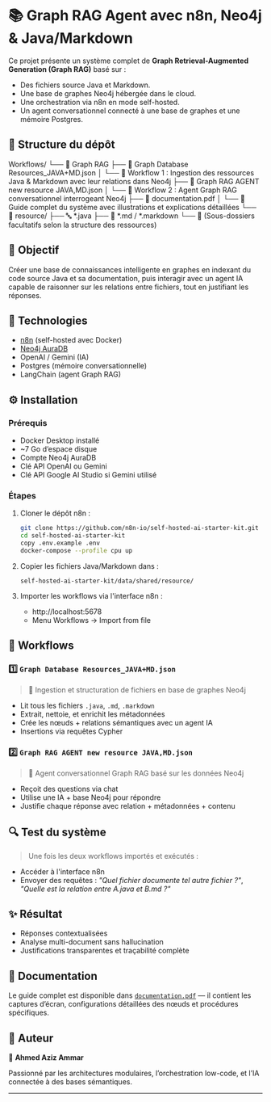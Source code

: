 # 📚 Graph RAG Agent avec n8n, Neo4j & Java/Markdown

Ce projet présente un système complet de **Graph Retrieval-Augmented Generation (Graph RAG)** basé sur :
- Des fichiers source Java et Markdown.
- Une base de graphes Neo4j hébergée dans le cloud.
- Une orchestration via n8n en mode self-hosted.
- Un agent conversationnel connecté à une base de graphes et une mémoire Postgres.

## 📁 Structure du dépôt
Workflows/
└── 📂 Graph RAG
    ├── 📄 Graph Database Resources_JAVA+MD.json
    │   └── 🔧 Workflow 1 : Ingestion des ressources Java & Markdown avec leur relations dans Neo4j
    ├── 📄 Graph RAG AGENT new resource JAVA,MD.json
    │   └── 🤖 Workflow 2 : Agent Graph RAG conversationnel interrogeant Neo4j
    ├── 📄 documentation.pdf
    │   └── 📘 Guide complet du système avec illustrations et explications détaillées
    └── 📂 resource/
        ├── 🔤 *.java
        ├── 📝 *.md / *.markdown
        └── 📂 (Sous-dossiers facultatifs selon la structure des ressources)

## 🚀 Objectif

Créer une base de connaissances intelligente en graphes en indexant du code source Java et sa documentation, puis interagir avec un agent IA capable de raisonner sur les relations entre fichiers, tout en justifiant les réponses.

## 🧰 Technologies

- [n8n](https://n8n.io/) (self-hosted avec Docker)
- [Neo4j AuraDB](https://console.neo4j.io/)
- OpenAI / Gemini (IA)
- Postgres (mémoire conversationnelle)
- LangChain (agent Graph RAG)

## ⚙️ Installation

### Prérequis

- Docker Desktop installé
- ~7 Go d’espace disque
- Compte Neo4j AuraDB
- Clé API OpenAI ou Gemini
- Clé API Google AI Studio si Gemini utilisé

### Étapes

1. Cloner le dépôt n8n :
    ```bash
    git clone https://github.com/n8n-io/self-hosted-ai-starter-kit.git
    cd self-hosted-ai-starter-kit
    copy .env.example .env
    docker-compose --profile cpu up
    ```

2. Copier les fichiers Java/Markdown dans :
    ```
    self-hosted-ai-starter-kit/data/shared/resource/
    ```

3. Importer les workflows via l'interface n8n :
    - http://localhost:5678
    - Menu Workflows → Import from file

## 🧠 Workflows

### 1️⃣ `Graph Database Resources_JAVA+MD.json`

> 📌 Ingestion et structuration de fichiers en base de graphes Neo4j

- Lit tous les fichiers `.java`, `.md`, `.markdown`
- Extrait, nettoie, et enrichit les métadonnées
- Crée les nœuds + relations sémantiques avec un agent IA
- Insertions via requêtes Cypher

### 2️⃣ `Graph RAG AGENT new resource JAVA,MD.json`

> 🤖 Agent conversationnel Graph RAG basé sur les données Neo4j

- Reçoit des questions via chat
- Utilise une IA + base Neo4j pour répondre
- Justifie chaque réponse avec relation + métadonnées + contenu

## 🔍 Test du système

> Une fois les deux workflows importés et exécutés :

- Accéder à l'interface n8n
- Envoyer des requêtes : *"Quel fichier documente tel autre fichier ?"*, *"Quelle est la relation entre A.java et B.md ?"*

## ✨ Résultat

- Réponses contextualisées
- Analyse multi-document sans hallucination
- Justifications transparentes et traçabilité complète

## 📄 Documentation

Le guide complet est disponible dans [`documentation.pdf`](./documentation.pdf) — il contient les captures d’écran, configurations détaillées des nœuds et procédures spécifiques.

## 📌 Auteur

👤 **Ahmed Aziz Ammar**

Passionné par les architectures modulaires, l’orchestration low-code, et l’IA connectée à des bases sémantiques.

---
